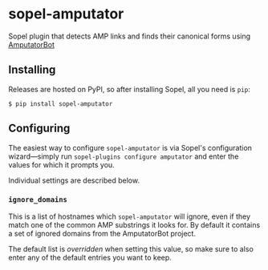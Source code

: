 # sopel-amputator

Sopel plugin that detects AMP links and finds their canonical forms using
[AmputatorBot](https://www.amputatorbot.com/)

## Installing

Releases are hosted on PyPI, so after installing Sopel, all you need is `pip`:

```shell
$ pip install sopel-amputator
```

## Configuring

The easiest way to configure `sopel-amputator` is via Sopel's
configuration wizard—simply run `sopel-plugins configure amputator`
and enter the values for which it prompts you.

Individual settings are described below.

### `ignore_domains`

This is a list of hostnames which `sopel-amputator` will ignore, even if they
match one of the common AMP substrings it looks for. By default it contains a
set of ignored domains from the AmputatorBot project.

The default list is _overridden_ when setting this value, so make sure to also
enter any of the default entries you want to keep.
